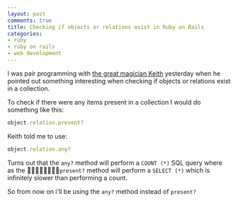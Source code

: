 ```yaml
---
layout: post
comments: true
title: Checking if objects or relations exist in Ruby on Rails
categories:
- ruby
- ruby on rails
- web development
---
```

I was pair programming with [the great magician Keith](http://keithpitt.com/) yesterday when he pointed out something interesting when checking if objects or relations exist in a collection.

To check if there were any items present in a collection I would do something like this:

``` ruby
object.relation.present?
```

Keith told me to use:

``` ruby
object.relation.any?
```

Turns out that the `any?` method will perform a `COUNT (*)` SQL query where as the
`present?` method will perform a `SELECT (*)` which is infinitely slower than
performing a count.

So from now on i'll be using the `any?` method instead of `present?`
